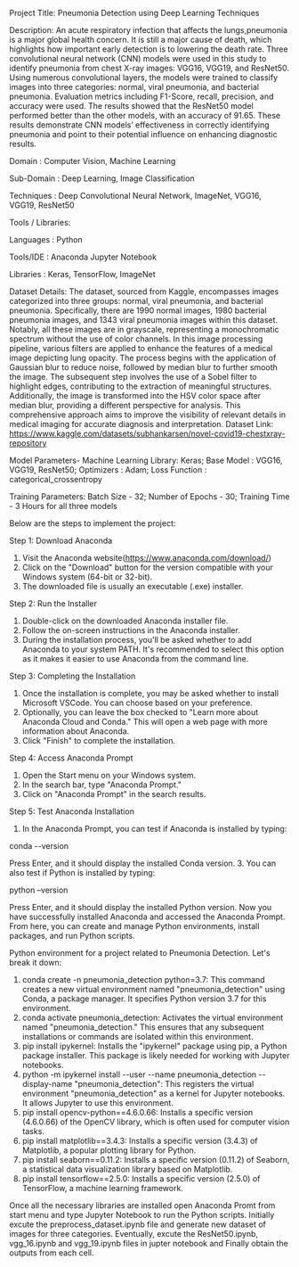 Project Title: Pneumonia Detection using Deep Learning Techniques

Description: 
An acute respiratory infection that affects the lungs,pneumonia is a major global health concern. It is still a major cause of death, which highlights how important early detection is to lowering the death rate. Three convolutional neural network (CNN) models were used in this study to identify pneumonia from chest X-ray images: VGG16, VGG19, and ResNet50. Using numerous convolutional layers, the models were trained to classify images into three categories: normal, viral pneumonia, and bacterial pneumonia. Evaluation metrics including F1-Score, recall, precision, and accuracy were used. The results showed that the ResNet50 model performed better than the other models, with an accuracy of 91.65. These results demonstrate CNN models’ effectiveness in correctly identifying pneumonia and point to their potential influence on enhancing diagnostic results.

Domain             : Computer Vision, Machine Learning

Sub-Domain         : Deep Learning, Image Classification

Techniques         : Deep Convolutional Neural Network, ImageNet, VGG16, VGG19, ResNet50

Tools / Libraries:

Languages               : Python

Tools/IDE               : Anaconda Jupyter Notebook

Libraries               : Keras, TensorFlow, ImageNet


Dataset Details:
The dataset, sourced from Kaggle, encompasses images categorized into three groups: normal, viral pneumonia, and bacterial pneumonia. Specifically, there are 1990 normal images, 1980 bacterial pneumonia images, and 1343 viral pneumonia images within this dataset. Notably, all these images are in grayscale, representing a monochromatic spectrum without the use of color channels. In this image processing pipeline, various filters are applied to enhance the features of a medical image depicting lung opacity. The process begins with the application of Gaussian blur to reduce noise, followed by median blur to further smooth the image. The subsequent step involves the use of a Sobel filter to highlight edges, contributing to the extraction of meaningful structures. Additionally, the image is transformed into the HSV color space after median blur, providing a different perspective for analysis. This comprehensive approach aims to improve the visibility of relevant details in medical imaging for accurate diagnosis and interpretation.
Dataset Link: https://www.kaggle.com/datasets/subhankarsen/novel-covid19-chestxray-repository

Model Parameters-
Machine Learning Library: Keras;
Base Model              : VGG16, VGG19, ResNet50;
Optimizers              : Adam;
Loss Function           : categorical_crossentropy

Training Parameters: 
Batch Size              - 32;
Number of Epochs        - 30;
Training Time           - 3 Hours for all three models

Below are the steps to implement the project:

Step 1: Download Anaconda
1.	Visit the Anaconda website(https://www.anaconda.com/download/)
2.	Click on the "Download" button for the version compatible with your Windows system (64-bit or 32-bit).
3.	The downloaded file is usually an executable (.exe) installer.

Step 2: Run the Installer
1.	Double-click on the downloaded Anaconda installer file.
2.	Follow the on-screen instructions in the Anaconda installer.
3.	During the installation process, you'll be asked whether to add Anaconda to your system PATH. It's recommended to select this option as it makes it easier to use Anaconda from the command line.

Step 3: Completing the Installation
1.	Once the installation is complete, you may be asked whether to install Microsoft VSCode. You can choose based on your preference.
2.	Optionally, you can leave the box checked to "Learn more about Anaconda Cloud and Conda." This will open a web page with more information about Anaconda.
3.	Click "Finish" to complete the installation.

Step 4: Access Anaconda Prompt
1.	Open the Start menu on your Windows system.
2.	In the search bar, type "Anaconda Prompt."
3.	Click on "Anaconda Prompt" in the search results.

Step 5: Test Anaconda Installation
1.	In the Anaconda Prompt, you can test if Anaconda is installed by typing:
   
conda --version

Press Enter, and it should display the installed Conda version.
3.	You can also test if Python is installed by typing:
   
python –version

Press Enter, and it should display the installed Python version.
Now you have successfully installed Anaconda and accessed the Anaconda Prompt. From here, you can create and manage Python environments, install packages, and run Python scripts.

Python environment for a project related to Pneumonia Detection. 
Let's break it down:
1.	conda create -n pneumonia_detection python=3.7: This command creates a new virtual environment named "pneumonia_detection" using Conda, a package manager. It specifies Python version 3.7 for this environment.
2.	conda activate pneumonia_detection: Activates the virtual environment named "pneumonia_detection." This ensures that any subsequent installations or commands are isolated within this environment.
3.	pip install ipykernel: Installs the "ipykernel" package using pip, a Python package installer. This package is likely needed for working with Jupyter notebooks.
4.	python -m ipykernel install --user --name pneumonia_detection --display-name "pneumonia_detection": This registers the virtual environment "pneumonia_detection" as a kernel for Jupyter notebooks. It allows Jupyter to use this environment.
5.	pip install opencv-python==4.6.0.66: Installs a specific version (4.6.0.66) of the OpenCV library, which is often used for computer vision tasks.
6.	pip install matplotlib==3.4.3: Installs a specific version (3.4.3) of Matplotlib, a popular plotting library for Python.
7.	pip install seaborn==0.11.2: Installs a specific version (0.11.2) of Seaborn, a statistical data visualization library based on Matplotlib.
8.	pip install tensorflow==2.5.0: Installs a specific version (2.5.0) of TensorFlow, a machine learning framework.

Once all the necessary libraries are installed open Anaconda Promt from start menu and type Jupyter Notebook to run the Python scripts.
Initially excute the preprocess_dataset.ipynb file and generate new dataset of images for three categories. Eventually, excute the ResNet50.ipynb, vgg_16.ipynb and vgg_19.ipynb files in jupter notebook and Finally obtain the outputs from each cell.


